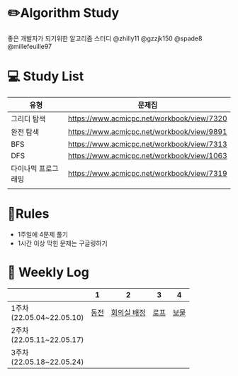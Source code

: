 # ✏️Algorithm Study

좋은 개발자가 되기위한 알고리즘 스터디
@zhilly11 @gzzjk150 @spade8 @millefeuille97


# 💻 Study List
|유형|문제집|
|---|---|
|그리디 탐색|https://www.acmicpc.net/workbook/view/7320||
|완전 탐색|https://www.acmicpc.net/workbook/view/9891||
|BFS|https://www.acmicpc.net/workbook/view/7313||
|DFS|https://www.acmicpc.net/workbook/view/1063||
|다이나믹 프로그래밍|https://www.acmicpc.net/workbook/view/7319||
||||



# 📖Rules
- 1주일에 4문제 풀기
- 1시간 이상 막힌 문제는 구글링하기



# 📅󠁡󠁦󠁬󠁯󠁧󠁿 Weekly Log
|   |1|2|3|4|
|---|---|---|---|---|
|1주차<br>(22.05.04~22.05.10)|[동전](https://www.acmicpc.net/problem/11047)|[회의실 배정](https://www.acmicpc.net/problem/1931)|[로프](https://www.acmicpc.net/problem/2217)|[보물](https://www.acmicpc.net/problem/1026)|
|2주차<br>(22.05.11~22.05.17)|   |   |   |   ||
|3주차<br>(22.05.18~22.05.24)|   |   |   |   ||
